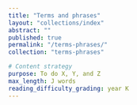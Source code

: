 ```yaml
---
title: "Terms and phrases"
layout: "collections/index"
abstract: ""
published: true
permalink: "/terms-phrases/"
collection: "terms-phrases"

# Content strategy
purpose: To do X, Y, and Z
max_length: J words
reading_difficulty_grading: year K
---
```

